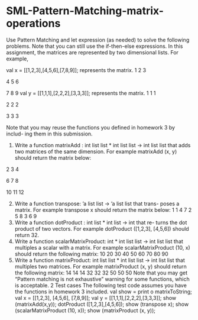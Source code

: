 # SML-Pattern-Matching-matrix-operations

Use Pattern Matching and let expression (as needed) to solve the following
problems. Note that you can still use the if-then-else expressions.
In this assignment, the matrices are represented by two dimensional lists.
For example,

val x = [[1,2,3],[4,5,6],[7,8,9]];
represents the matrix.
1 2 3

4 5 6

7 8 9
val y = [[1,1,1],[2,2,2],[3,3,3]];
represents the matrix.
1 1 1

2 2 2

3 3 3

Note that you may reuse the functions you defined in homework 3 by includ-
ing them in this submission.
1. Write a function matrixAdd : int list list * int list list -> int list list
that adds two matrices of the same dimension. For example matrixAdd (x, y)
should return the matrix below:

2 3 4

6 7 8

10 11 12

2. Write a function transpose: ’a list list -> ’a list list that trans-
poses a matrix. For example transpose x should return the matrix below:
1
1 4 7
2 5 8
3 6 9
3. Write a function dotProduct : int list * int list -> int that re-
turns the dot product of two vectors. For example dotProduct ([1,2,3], [4,5,6])
should return 32.
4. Write a function scalarMatrixProduct: int * int list list -> int list list
that multiples a scalar with a matrix. For example scalarMatrixProduct (10, x)
should return the following matrix:
10 20 30
40 50 60
70 80 90
5. Write a function matrixProduct: int list list * int list list -> int list list
that multiples two matrices. For example matrixProduct (x, y) should
return the following matrix:
14 14 14
32 32 32
50 50 50
Note that you may get “Pattern matching is not exhaustive” warning for
some functions, which is acceptable.
2 Test cases
The following test code assumes you have the functions in homework 3 included.
val show = print o matrixToString;
val x = [[1,2,3], [4,5,6], [7,8,9]];
val y = [[1,1,1],[2,2,2],[3,3,3]];
show (matrixAdd(x,y));
dotProduct ([1,2,3],[4,5,6]);
show (transpose x);
show (scalarMatrixProduct (10, x));
show (matrixProduct (x, y));
